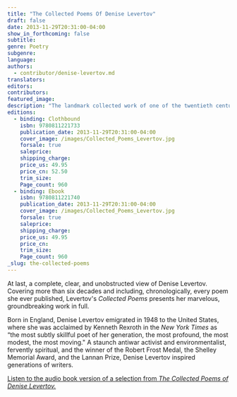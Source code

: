 ```yaml
---
title: "The Collected Poems Of Denise Levertov"
draft: false
date: 2013-11-29T20:31:00-04:00
show_in_forthcoming: false
subtitle:
genre: Poetry
subgenre:
language:
authors:
  - contributor/denise-levertov.md
translators:
editors:
contributors:
featured_image:
description: "The landmark collected work of one of the twentieth century’s greatest poets "
editions:
  - binding: Clothbound
    isbn: 9780811221733
    publication_date: 2013-11-29T20:31:00-04:00
    cover_image: /images/Collected_Poems_Levertov.jpg
    forsale: true
    saleprice:
    shipping_charge:
    price_us: 49.95
    price_cn: 52.50
    trim_size:
    Page_count: 960
  - binding: Ebook
    isbn: 9780811221740
    publication_date: 2013-11-29T20:31:00-04:00
    cover_image: /images/Collected_Poems_Levertov.jpg
    forsale: true
    saleprice:
    shipping_charge:
    price_us: 49.95
    price_cn:
    trim_size:
    Page_count: 960
_slug: the-collected-poems
---
```


At last, a complete, clear, and unobstructed view of Denise Levertov. Covering more than six decades and including, chronologically, every poem she ever published, Levertov's _Collected Poems_ presents her marvelous, groundbreaking work in full.

Born in England, Denise Levertov emigrated in 1948 to the United States, where she was acclaimed by Kenneth Rexroth in the _New York Times_ as “the most subtly skillful poet of her generation, the most profound, the most modest, the most moving." A staunch antiwar activist and environmentalist, fervently spiritual, and the winner of the Robert Frost Medal, the Shelley Memorial Award, and the Lannan Prize, Denise Levertov inspired generations of writers.

[Listen to the audio book version of a selection from _The Collected Poems of Denise Levertov._](http://www.ndbooks.com/article/audiobook-of-denise-levertovs-collected-poems/)

